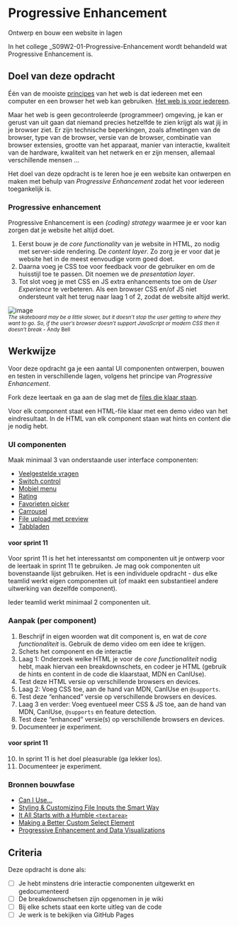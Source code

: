 

# Progressive Enhancement

Ontwerp en bouw een website in lagen

In het college _S09W2-01-Progressive-Enhancement wordt behandeld wat Progressive Enhancement is.



## Doel van deze opdracht

Één van de mooiste [principes](https://www.w3.org/DesignIssues/Principles.html) van het web is dat iedereen met een computer en een browser het web kan gebruiken. [Het web is voor iedereen](https://www.youtube.com/watch?v=UMNFehJIi0E). 

Maar het web is geen gecontroleerde (programmeer) omgeving, je kan er gerust van uit gaan dat niemand precies hetzelfde te zien krijgt als wat jij in je browser ziet. Er zijn technische beperkingen, zoals afmetingen van de browser, type van de browser, versie van de browser, combinatie van browser extensies, grootte van het apparaat, manier van interactie, kwaliteit van de hardware, kwaliteit van het netwerk en er zijn mensen, allemaal verschillende mensen ...

Het doel van deze opdracht is te leren hoe je een website kan ontwerpen en maken met behulp van _Progressive Enhancement_ zodat het voor iedereen toegankelijk is.

### Progressive enhancement
Progressive Enhancement is een _(coding) strategy_ waarmee je er voor kan zorgen dat je website het altijd doet. 

1. Eerst bouw je de _core functionality_ van je website in HTML, zo nodig met server-side rendering. 
De _content layer_. 
Zo zorg je er voor dat je website het in de meest eenvoudige vorm goed doet.
2. Daarna voeg je CSS toe voor feedback voor de gebruiker en om de huisstijl toe te passen.
Dit noemen we de _presentation layer_.
3. Tot slot voeg je met CSS en JS extra enhancements toe om de _User Experience_ te verbeteren. 
Als een browser CSS en/of JS niet ondersteunt valt het terug naar laag 1 of 2, zodat de website altijd werkt.

![image](https://github.com/fdnd-task/progressive-enhancement/assets/1391509/f6d0490b-6748-4fc8-8a63-d33d2f2d0b68)
<br><small>_The skateboard may be a little slower, but it doesn’t stop the user getting to where they want to go. So, if the user’s browser doesn’t support JavaScript or modern CSS then it doesn’t break_ - Andy Bell
</small>



## Werkwijze

Voor deze opdracht ga je een aantal UI componenten ontwerpen, bouwen en testen in verschillende lagen, volgens het principe van _Progressive Enhancement_. 

Fork deze leertaak en ga aan de slag met de [files die klaar staan](https://fdnd-task.github.io/progressive-enhancement/).

Voor elk component staat een HTML-file klaar met een demo video van het eindresultaat. 
In de HTML van elk component staan wat hints en content die je nodig hebt.

### UI componenten

Maak minimaal 3 van onderstaande user interface componenten: 

- [Veelgestelde vragen](https://fdnd-task.github.io/progressive-enhancement/faq.html)
- [Switch control](https://fdnd-task.github.io/progressive-enhancement/switch.html)
- [Mobiel menu](https://fdnd-task.github.io/progressive-enhancement/menu.html)
- [Rating](https://fdnd-task.github.io/progressive-enhancement/rating.html)
- [Favorieten picker](https://fdnd-task.github.io/progressive-enhancement/pickers.html)
- [Carrousel](https://fdnd-task.github.io/progressive-enhancement/carrousel.html)
- [File upload met preview](https://fdnd-task.github.io/progressive-enhancement/file.html)
- [Tabbladen](https://fdnd-task.github.io/progressive-enhancement/tabs.html)

#### voor sprint 11

Voor sprint 11 is het het interessantst om componenten uit je ontwerp voor de leertaak in sprint 11 te gebruiken. 
Je mag ook componenten uit bovenstaande lijst gebruiken.
Het is een individuele opdracht - dus elke teamlid werkt eigen componenten uit (of maakt een substantieel andere uitwerking van dezelfde component).

Ieder teamlid werkt minimaal 2 componenten uit.

### Aanpak (per component)

1. Beschrijf in eigen woorden wat dit component is, en wat de _core functionaliteit_ is. Gebruik de demo video om een idee te krijgen.
2. Schets het component en de interactie 
3. Laag 1: Onderzoek welke HTML je voor de _core functionaliteit_ nodig hebt, maak hiervan een breakdownschets, en codeer je HTML (gebruik de hints en content in de code die klaarstaat, MDN en CanIUse).
4. Test deze HTML versie op verschillende browsers en devices.
5. Laag 2: Voeg CSS toe, aan de hand van MDN, CanIUse en `@supports`.
6. Test deze “enhanced” versie op verschillende browsers en devices.
7. Laag 3 en verder: Voeg eventueel meer CSS & JS toe, aan de hand van MDN, CanIUse, `@supports` en feature detection.
8. Test deze “enhanced” versie(s) op verschillende browsers en devices.
9. Documenteer je experiment.

#### voor sprint 11
10. In sprint 11 is het doel pleasurable (ga lekker los).
11. Documenteer je experiment.

### Bronnen bouwfase

* [Can I Use...](https://caniuse.com/)
* [Styling & Customizing File Inputs the Smart Way](https://tympanus.net/codrops/2015/09/15/styling-customizing-file-inputs-smart-way/)
* [It All Starts with a Humble `<textarea>`](https://24ways.org/2019/it-all-starts-with-a-humble-textarea/)
* [Making a Better Custom Select Element](https://24ways.org/2019/making-a-better-custom-select-element/)
* [Progressive Enhancement and Data Visualizations](https://css-tricks.com/progressive-enhancement-data-visualizations/)



## Criteria

Deze opdracht is done als:

- [ ] Je hebt minstens drie interactie componenten uitgewerkt en gedocumenteerd
- [ ] De breakdownschetsen zijn opgenomen in je wiki
- [ ] Bij elke schets staat een korte uitleg van de code
- [ ] Je werk is te bekijken via GitHub Pages
